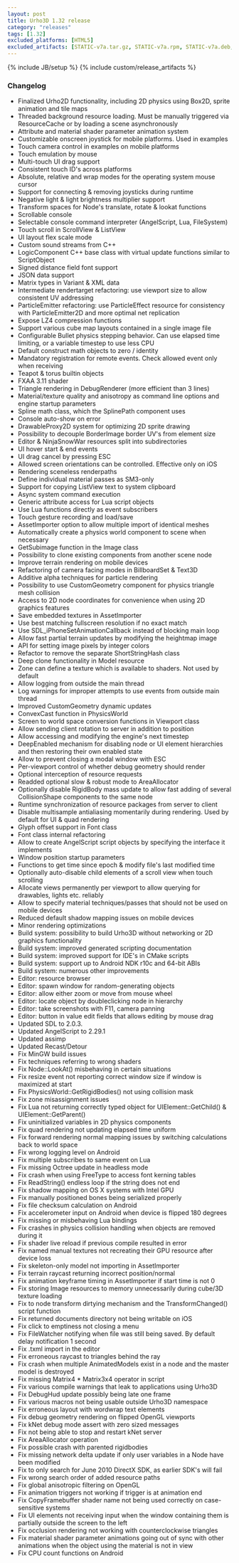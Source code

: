 ```yaml
---
layout: post
title: Urho3D 1.32 release
category: "releases"
tags: [1.32]
excluded_platforms: [HTML5]
excluded_artifacts: [STATIC-v7a.tar.gz, STATIC-v7a.rpm, STATIC-v7a.deb, SHARED-v7a.tar.gz, SHARED-v7a.rpm, SHARED-v7a.deb]
---
```

{% include JB/setup %}
{% include custom/release_artifacts %}

### Changelog
- Finalized Urho2D functionality, including 2D physics using Box2D, sprite animation and tile maps
- Threaded background resource loading. Must be manually triggered via ResourceCache or by loading a scene asynchronously
- Attribute and material shader parameter animation system
- Customizable onscreen joystick for mobile platforms. Used in examples
- Touch camera control in examples on mobile platforms
- Touch emulation by mouse
- Multi-touch UI drag support
- Consistent touch ID's across platforms
- Absolute, relative and wrap modes for the operating system mouse cursor
- Support for connecting & removing joysticks during runtime
- Negative light & light brightness multiplier support
- Transform spaces for Node's translate, rotate & lookat functions
- Scrollable console
- Selectable console command interpreter (AngelScript, Lua, FileSystem)
- Touch scroll in ScrollView & ListView
- UI layout flex scale mode
- Custom sound streams from C++
- LogicComponent C++ base class with virtual update functions similar to ScriptObject
- Signed distance field font support
- JSON data support
- Matrix types in Variant & XML data
- Intermediate rendertarget refactoring: use viewport size to allow consistent UV addressing
- ParticleEmitter refactoring: use ParticleEffect resource for consistency with ParticleEmitter2D and more optimal net replication
- Expose LZ4 compression functions
- Support various cube map layouts contained in a single image file
- Configurable Bullet physics stepping behavior. Can use elapsed time limiting, or a variable timestep to use less CPU
- Default construct math objects to zero / identity
- Mandatory registration for remote events. Check allowed event only when receiving
- Teapot & torus builtin objects
- FXAA 3.11 shader
- Triangle rendering in DebugRenderer (more efficient than 3 lines)
- Material/texture quality and anisotropy as command line options and engine startup parameters
- Spline math class, which the SplinePath component uses
- Console auto-show on error
- DrawableProxy2D system for optimizing 2D sprite drawing
- Possibility to decouple BorderImage border UV's from element size
- Editor & NinjaSnowWar resources split into subdirectories
- UI hover start & end events
- UI drag cancel by pressing ESC
- Allowed screen orientations can be controlled. Effective only on iOS
- Rendering sceneless renderpaths
- Define individual material passes as SM3-only
- Support for copying ListView text to system clipboard
- Async system command execution
- Generic attribute access for Lua script objects
- Use Lua functions directly as event subscribers
- Touch gesture recording and load/save
- AssetImporter option to allow multiple import of identical meshes
- Automatically create a physics world component to scene when necessary
- GetSubimage function in the Image class
- Possibility to clone existing components from another scene node
- Improve terrain rendering on mobile devices
- Refactoring of camera facing modes in BillboardSet & Text3D
- Additive alpha techniques for particle rendering
- Possibility to use CustomGeometry component for physics triangle mesh collision
- Access to 2D node coordinates for convenience when using 2D graphics features
- Save embedded textures in AssetImporter
- Use best matching fullscreen resolution if no exact match
- Use SDL_iPhoneSetAnimationCallback instead of blocking main loop
- Allow fast partial terrain updates by modifying the heightmap image
- API for setting image pixels by integer colors
- Refactor to remove the separate ShortStringHash class
- Deep clone functionality in Model resource
- Zone can define a texture which is available to shaders. Not used by default
- Allow logging from outside the main thread
- Log warnings for improper attempts to use events from outside main thread
- Improved CustomGeometry dynamic updates
- ConvexCast function in PhysicsWorld
- Screen to world space conversion functions in Viewport class
- Allow sending client rotation to server in addition to position
- Allow accessing and modifying the engine's next timestep
- DeepEnabled mechanism for disabling node or UI element hierarchies and then restoring their own enabled state
- Allow to prevent closing a modal window with ESC
- Per-viewport control of whether debug geometry should render
- Optional interception of resource requests
- Readded optional slow & robust mode to AreaAllocator
- Optionally disable RigidBody mass update to allow fast adding of several CollisionShape components to the same node
- Runtime synchronization of resource packages from server to client
- Disable multisample antialiasing momentarily during rendering. Used by default for UI & quad rendering
- Glyph offset support in Font class
- Font class internal refactoring
- Allow to create AngelScript script objects by specifying the interface it implements
- Window position startup parameters
- Functions to get time since epoch & modify file's last modified time
- Optionally auto-disable child elements of a scroll view when touch scrolling
- Allocate views permanently per viewport to allow querying for drawables, lights etc. reliably
- Allow to specify material techniques/passes that should not be used on mobile devices
- Reduced default shadow mapping issues on mobile devices
- Minor rendering optimizations
- Build system: possibility to build Urho3D without networking or 2D graphics functionality
- Build system: improved generated scripting documentation
- Build system: improved support for IDE's in CMake scripts
- Build system: support up to Android NDK r10c and 64-bit ABIs
- Build system: numerous other improvements
- Editor: resource browser
- Editor: spawn window for random-generating objects
- Editor: allow either zoom or move from mouse wheel
- Editor: locate object by doubleclicking node in hierarchy
- Editor: take screenshots with F11, camera panning
- Editor: button in value edit fields that allows editing by mouse drag
- Updated SDL to 2.0.3.
- Updated AngelScript to 2.29.1
- Updated assimp
- Updated Recast/Detour
- Fix MinGW build issues
- Fix techniques referring to wrong shaders
- Fix Node::LookAt() misbehaving in certain situations
- Fix resize event not reporting correct window size if window is maximized at start
- Fix PhysicsWorld::GetRigidBodies() not using collision mask
- Fix zone misassignment issues
- Fix Lua not returning correctly typed object for UIElement::GetChild() & UIElement::GetParent()
- Fix uninitialized variables in 2D physics components
- Fix quad rendering not updating elapsed time uniform
- Fix forward rendering normal mapping issues by switching calculations back to world space
- Fix wrong logging level on Android
- Fix multiple subscribes to same event on Lua
- Fix missing Octree update in headless mode
- Fix crash when using FreeType to access font kerning tables
- Fix ReadString() endless loop if the string does not end
- Fix shadow mapping on OS X systems with Intel GPU
- Fix manually positioned bones being serialized properly
- Fix file checksum calculation on Android
- Fix accelerometer input on Android when device is flipped 180 degrees
- Fix missing or misbehaving Lua bindings
- Fix crashes in physics collision handling when objects are removed during it
- Fix shader live reload if previous compile resulted in error
- Fix named manual textures not recreating their GPU resource after device loss
- Fix skeleton-only model not importing in AssetImporter
- Fix terrain raycast returning incorrect position/normal
- Fix animation keyframe timing in AssetImporter if start time is not 0
- Fix storing Image resources to memory unnecessarily during cube/3D texture loading
- Fix to node transform dirtying mechanism and the TransformChanged() script function
- Fix returned documents directory not being writable on iOS
- Fix click to emptiness not closing a menu
- Fix FileWatcher notifying when file was still being saved. By default delay notification 1 second
- Fix .txml import in the editor
- Fix erroneous raycast to triangles behind the ray
- Fix crash when multiple AnimatedModels exist in a node and the master model is destroyed
- Fix missing Matrix4 * Matrix3x4 operator in script
- Fix various compile warnings that leak to applications using Urho3D
- Fix DebugHud update possibly being late one frame
- Fix various macros not being usable outside Urho3D namespace
- Fix erroneous layout with wordwrap text elements
- Fix debug geometry rendering on flipped OpenGL viewports
- Fix kNet debug mode assert with zero sized messages
- Fix not being able to stop and restart kNet server
- Fix AreaAllocator operation
- Fix possible crash with parented rigidbodies
- Fix missing network delta update if only user variables in a Node have been modified
- Fix to only search for June 2010 DirectX SDK, as earlier SDK's will fail
- Fix wrong search order of added resource paths
- Fix global anisotropic filtering on OpenGL
- Fix animation triggers not working if trigger is at animation end
- Fix CopyFramebuffer shader name not being used correctly on case-sensitive systems
- Fix UI elements not receiving input when the window containing them is partially outside the screen to the left
- Fix occlusion rendering not working with counterclockwise triangles
- Fix material shader parameter animations going out of sync with other animations when the object using the material is not in view
- Fix CPU count functions on Android
